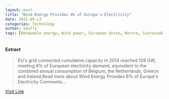 ```yaml
---
layout: post
title: "Wind Energy Provides 8% of Europe's Electricity"
date: 2015-09-13
categories: Technology
author: kduffy
tags: [Renewable energy, Wind power, European Union, Nature, Sustainable technologies, Economy, Natural resources, Power (physics), Renewable resources, Sustainable development, Sustainable energy, Energy, Physical universe, Alternative energy]
---
```





#### Extract
>EU's grid connected cumulative capacity in 2014 reached 129 GW, meeting 8% of European electricity demand, equivalent to the combined annual consumption of Belgium, the Netherlands, Greece and Ireland.Read more about Wind Energy Provides 8% of Europe&#039;s Electricity Comments...



[Visit Link](http://www.pddnet.com/news/2015/07/wind-energy-provides-8-europes-electricity)


